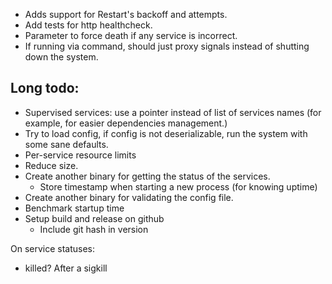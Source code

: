 * Adds support for Restart's backoff and attempts.
* Add tests for http healthcheck.
* Parameter to force death if any service is incorrect.
* If running via command, should just proxy signals instead of shutting down the system.

## Long todo:
* Supervised services: use a pointer instead of list of services names (for example, for easier dependencies management.)
* Try to load config, if config is not deserializable, run the system with some sane defaults.
* Per-service resource limits
* Reduce size.
* Create another binary for getting the status of the services.
    * Store timestamp when starting a new process (for knowing uptime)
* Create another binary for validating the config file.
* Benchmark startup time
* Setup build and release on github
    * Include git hash in version

On service statuses:
* killed? After a sigkill